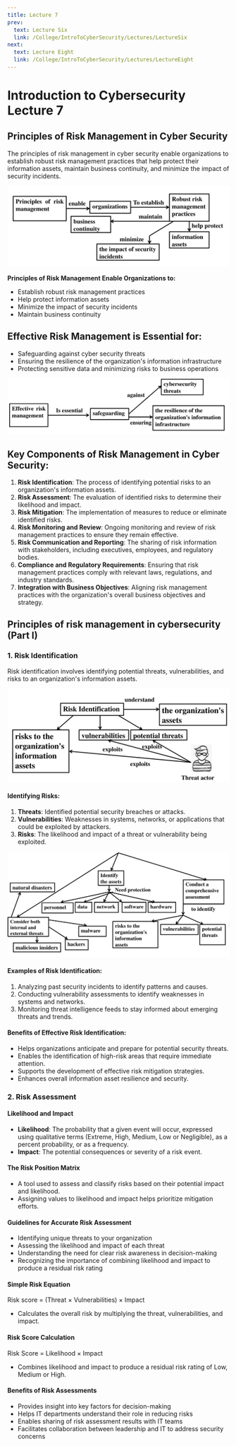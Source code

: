```yaml
---
title: Lecture 7
prev:
  text: Lecture Six
  link: /College/IntroToCyberSecurity/Lectures/LectureSix
next:
  text: Lecture Eight
  link: /College/IntroToCyberSecurity/Lectures/LectureEight
---
```


# Introduction to Cybersecurity Lecture 7

## Principles of Risk Management in Cyber Security

The principles of risk management in cyber security enable organizations to establish robust risk management practices that help protect their information assets, maintain business continuity, and minimize the impact of security incidents.

![](../imgs/figure9.png)

**Principles of Risk Management Enable Organizations to:**

- Establish robust risk management practices
- Help protect information assets
- Minimize the impact of security incidents
- Maintain business continuity

## Effective Risk Management is Essential for:

- Safeguarding against cyber security threats
- Ensuring the resilience of the organization's information infrastructure
- Protecting sensitive data and minimizing risks to business operations

![](../imgs/figure10.png)

## Key Components of Risk Management in Cyber Security:

1. **Risk Identification**: The process of identifying potential risks to an organization's information assets.
2. **Risk Assessment**: The evaluation of identified risks to determine their likelihood and impact.
3. **Risk Mitigation**: The implementation of measures to reduce or eliminate identified risks.
4. **Risk Monitoring and Review**: Ongoing monitoring and review of risk management practices to ensure they remain effective.
5. **Risk Communication and Reporting**: The sharing of risk information with stakeholders, including executives, employees, and regulatory bodies.
6. **Compliance and Regulatory Requirements**: Ensuring that risk management practices comply with relevant laws, regulations, and industry standards.
7. **Integration with Business Objectives**: Aligning risk management practices with the organization's overall business objectives and strategy.

## Principles of risk management in cybersecurity (Part I)

### 1. Risk Identification

Risk identification involves identifying potential threats, vulnerabilities, and risks to an organization's information assets.

![](../imgs/figure11.png)

#### Identifying Risks:

1. **Threats**: Identified potential security breaches or attacks.
2. **Vulnerabilities**: Weaknesses in systems, networks, or applications that could be exploited by attackers.
3. **Risks**: The likelihood and impact of a threat or vulnerability being exploited.

![](../imgs/figure12.png)

#### Examples of Risk Identification:

1. Analyzing past security incidents to identify patterns and causes.
2. Conducting vulnerability assessments to identify weaknesses in systems and networks.
3. Monitoring threat intelligence feeds to stay informed about emerging threats and trends.

#### Benefits of Effective Risk Identification:

- Helps organizations anticipate and prepare for potential security threats.
- Enables the identification of high-risk areas that require immediate attention.
- Supports the development of effective risk mitigation strategies.
- Enhances overall information asset resilience and security.

### 2. Risk Assessment

#### Likelihood and Impact

- **Likelihood**: The probability that a given event will occur, expressed using qualitative terms (Extreme, High, Medium, Low or Negligible), as a percent probability, or as a frequency.
- **Impact**: The potential consequences or severity of a risk event.

#### The Risk Position Matrix

- A tool used to assess and classify risks based on their potential impact and likelihood.
- Assigning values to likelihood and impact helps prioritize mitigation efforts.

#### Guidelines for Accurate Risk Assessment

- Identifying unique threats to your organization
- Assessing the likelihood and impact of each threat
- Understanding the need for clear risk awareness in decision-making
- Recognizing the importance of combining likelihood and impact to produce a residual risk rating

#### Simple Risk Equation

Risk score = (Threat $\times$ Vulnerabilities) $\times$ Impact

- Calculates the overall risk by multiplying the threat, vulnerabilities, and impact.

#### Risk Score Calculation

Risk Score = Likelihood $\times$ Impact

- Combines likelihood and impact to produce a residual risk rating of Low, Medium or High.

#### Benefits of Risk Assessments

- Provides insight into key factors for decision-making
- Helps IT departments understand their role in reducing risks
- Enables sharing of risk assessment results with IT teams
- Facilitates collaboration between leadership and IT to address security concerns
